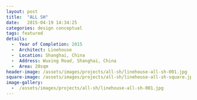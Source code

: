 ```yaml
---
layout: post
title:  "ALL SH"
date:   2015-04-19 14:34:25
categories: design conceptual
tags: featured
details:
  -  Year of Completion: 2015
  -  Architect: Linehouse
  -  Location: Shanghai, China
  -  Address: Wuxing Road, Shanghai, China
  -  Area: 20sqm
header-image: /assets/images/projects/all-sh/linehouse-all-sh-001.jpg
square-image: /assets/images/projects/all-sh/linehouse-all-sh-square.jpg
image-gallery:
  -  /assets/images/projects/all-sh/linehouse-all-sh-001.jpg
---
```

